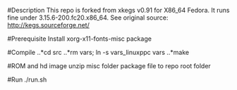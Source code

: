#Description
This repo is forked from xkegs v0.91 for X86_64 Fedora. It runs fine under 3.15.6-200.fc20.x86_64. See original source: http://kegs.sourceforge.net/

#Prerequisite
   Install xorg-x11-fonts-misc package

#Compile
..*cd src
..*rm vars; ln -s vars_linuxppc vars
..*make

#ROM and hd image
   unzip misc folder package file to repo root folder

#Run
   ./run.sh
